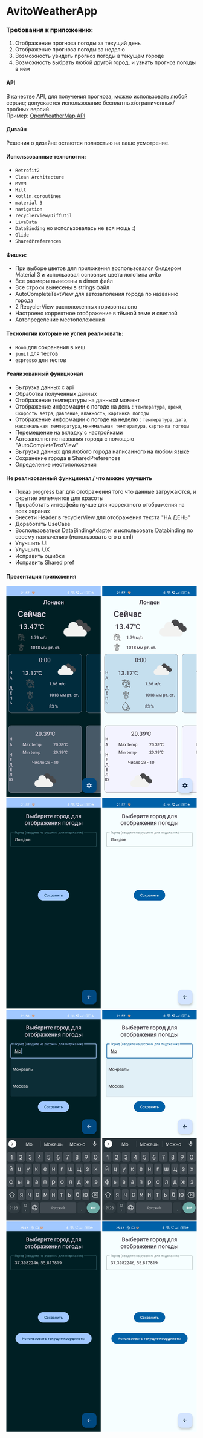 # AvitoWeatherApp

### Требования к приложению:
1. Отображение прогноза погоды за текущий день
2. Отображение прогноза погоды за неделю
3. Возможность увидеть прогноз погоды в текущем городе
4. Возможность выбрать любой другой город, и узнать прогноз погоды в нем

#### API
В качестве API, для получения прогноза, можно использовать любой сервис; допускается использование бесплатных/ограниченных/пробных версий.\
Пример: [OpenWeatherMap API](https://openweathermap.org/api)

#### Дизайн
Решения о дизайне остаются полностью на ваше усмотрение.

#### Использованные технологии:
- `Retrofit2`
- `Clean Architecture`
- `MVVM`
- `Hilt`
- `kotlin.coroutines`
- `material 3`
- `navigation`
- `recyclerview/DiffUtil`
- `LiveData`
- `DataBinding` но использовалась не вся мощь :) 
- `Glide`
- `SharedPreferences`

#### Фишки:
- При выборе цветов для приложения воспользовался билдером Material 3 и использовал основные цвета логотипа avito
- Все размеры вынесены в dimen файл
- Все строки вынесены в strings файл
- AutoCompleteTextView для автозаполения города по названию города
- 2 RecyclerView расположенных горизонтально
- Настроено корректное отображение в тёмной теме и светлой
- Автопределение местоположения

#### Технологии которые не успел реализовать:
- `Room` для сохранения в кеш
- `junit` для тестов
- `espresso` для тестов

#### Реализованный функционал
- Выгрузка данных с api
- Обработка полученных данных
- Отображение температуры на данныхй момент
- Отображение информации о погоде на день : `температура`, `время`, `Скорость ветра`, `давление`, `влажность`, `картинка погоды`
- Отображение информации о погоде на неделю : `температура`, `дата`, `максимальная температура`, `минимальная температура`, `картинка погоды`
- Перемещение на вкладку с настройками
- Автозаполнение названия города с помощью "AutoCompleteTextView"
- Выгрузка данных для любого города написанного на любом языке
- Сохранение города в SharedPreferences
- Определение местоположения

#### Не реализованный функционал / что можно улучшить
- Показ progress bar для отображения того что данные загружаются, и скрытие эллементов для красоты
- Проработать интерфейс лучше для корректного отображения на всех экранах
- Внесети Header в recyclerView для отображения текста "НА ДЕНЬ"
- Доработать UseCase
- Воспользоваться DataBindingAdapter и использовать Databinding по своему назначению (использовать его в xml)
- Улучшить UI
- Улучшить UX
- Исправить ошибки
- Исправить Shared pref

#### Презентация приложения

<img width="250" src="https://github.com/gby211/AvitoWeatherApp/blob/master/Screens/d1.jpg"> <img width="250" src="https://github.com/gby211/AvitoWeatherApp/blob/master/Screens/l1.jpg">
\
<img width="250" src="https://github.com/gby211/AvitoWeatherApp/blob/master/Screens/d2.jpg"> <img width="250" src="https://github.com/gby211/AvitoWeatherApp/blob/master/Screens/l2.jpg">
\
<img width="250" src="https://github.com/gby211/AvitoWeatherApp/blob/master/Screens/d3.jpg"> <img width="250" src="https://github.com/gby211/AvitoWeatherApp/blob/master/Screens/l3.jpg">
\
<img width="250" src="https://github.com/gby211/AvitoWeatherApp/blob/master/Screens/d4.jpg"> <img width="250" src="https://github.com/gby211/AvitoWeatherApp/blob/master/Screens/l4.jpg">









